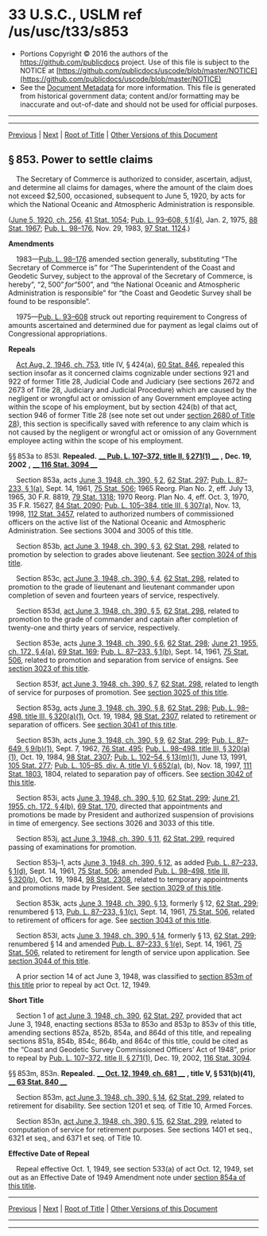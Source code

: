 ---
---

# 33 U.S.C., USLM ref /us/usc/t33/s853

* Portions Copyright © 2016 the authors of the https://github.com/publicdocs project.
  Use of this file is subject to the NOTICE at [https://github.com/publicdocs/uscode/blob/master/NOTICE](https://github.com/publicdocs/uscode/blob/master/NOTICE)
* See the [Document Metadata](././../../../../..//README.md) for more information.
  This file is generated from historical government data; content and/or formatting may be inaccurate and out-of-date and should not be used for official purposes.

----------
----------

[Previous](./../../../../..//us/usc/t33/ch17/schI/m__us_usc_t33_s851a.md) | [Next](./../../../../..//us/usc/t33/ch17/schI/m__us_usc_t33_s853o.md) | [Root of Title](./../../../../../) | [Other Versions of this Document](https://publicdocs.github.io/go/links?ns=uslm&ref=%2Fus%2Fusc%2Ft33%2Fs853)

## § 853. Power to settle claims

    The Secretary of Commerce is authorized to consider, ascertain, adjust, and determine all claims for damages, where the amount of the claim does not exceed $2,500, occasioned, subsequent to June 5, 1920, by acts for which the National Oceanic and Atmospheric Administration is responsible.

([June 5, 1920, ch. 256][/us/act/1920-06-05/ch256], [41 Stat. 1054][/us/stat/41/1054]; [Pub. L. 93–608, § 1(4)][/us/pl/93/608/s1/4], Jan. 2, 1975, [88 Stat. 1967][/us/stat/88/1967]; [Pub. L. 98–176][/us/pl/98/176], Nov. 29, 1983, [97 Stat. 1124][/us/stat/97/1124].)

 __Amendments__ 

    1983—[Pub. L. 98–176][/us/pl/98/176] amended section generally, substituting “The Secretary of Commerce is” for “The Superintendent of the Coast and Geodetic Survey, subject to the approval of the Secretary of Commerce, is hereby”, “$2,500” for “$500”, and “the National Oceanic and Atmospheric Administration is responsible” for “the Coast and Geodetic Survey shall be found to be responsible”.

    1975—[Pub. L. 93–608][/us/pl/93/608] struck out reporting requirement to Congress of amounts ascertained and determined due for payment as legal claims out of Congressional appropriations.

 __Repeals__ 

    [Act Aug. 2, 1946, ch. 753][/us/act/1946-08-02/ch753], title IV, § 424(a), [60 Stat. 846][/us/stat/60/846], repealed this section insofar as it concerned claims cognizable under sections 921 and 922 of former Title 28, Judicial Code and Judiciary (see sections 2672 and 2673 of Title 28, Judiciary and Judicial Procedure) which are caused by the negligent or wrongful act or omission of any Government employee acting within the scope of his employment, but by section 424(b) of that act, section 946 of former Title 28 (see note set out under [section 2680 of Title 28][/us/usc/t28/s2680]), this section is specifically saved with reference to any claim which is not caused by the negligent or wrongful act or omission of any Government employee acting within the scope of his employment.

§§ 853a to 853l. __Repealed.__  __[__  __Pub. L. 107–372, title II, § 271(1)__  __][/us/pl/107/372/s271/1]__  __,__  __Dec. 19, 2002__  __,__  __[__  __116 Stat. 3094__  __][/us/stat/116/3094]__ 

    Section 853a, acts [June 3, 1948, ch. 390, § 2][/us/act/1948-06-03/ch390/s2], [62 Stat. 297][/us/stat/62/297]; [Pub. L. 87–233, § 1(a)][/us/pl/87/233/s1/a], Sept. 14, 1961, [75 Stat. 506][/us/stat/75/506]; 1965 Reorg. Plan No. 2, eff. July 13, 1965, 30 F.R. 8819, [79 Stat. 1318][/us/stat/79/1318]; 1970 Reorg. Plan No. 4, eff. Oct. 3, 1970, 35 F.R. 15627, [84 Stat. 2090][/us/stat/84/2090]; [Pub. L. 105–384, title III, § 307(a)][/us/pl/105/384/s307/a], Nov. 13, 1998, [112 Stat. 3457][/us/stat/112/3457], related to authorized numbers of commissioned officers on the active list of the National Oceanic and Atmospheric Administration. See sections 3004 and 3005 of this title.

    Section 853b, [act June 3, 1948, ch. 390, § 3][/us/act/1948-06-03/ch390/s3], [62 Stat. 298][/us/stat/62/298], related to promotion by selection to grades above lieutenant. See [section 3024 of this title][/us/usc/t33/s3024].

    Section 853c, [act June 3, 1948, ch. 390, § 4][/us/act/1948-06-03/ch390/s4], [62 Stat. 298][/us/stat/62/298], related to promotion to the grade of lieutenant and lieutenant commander upon completion of seven and fourteen years of service, respectively.

    Section 853d, [act June 3, 1948, ch. 390, § 5][/us/act/1948-06-03/ch390/s5], [62 Stat. 298][/us/stat/62/298], related to promotion to the grade of commander and captain after completion of twenty-one and thirty years of service, respectively.

    Section 853e, acts [June 3, 1948, ch. 390, § 6][/us/act/1948-06-03/ch390/s6], [62 Stat. 298][/us/stat/62/298]; [June 21, 1955, ch. 172, § 4(a)][/us/act/1955-06-21/ch172/s4/a], [69 Stat. 169][/us/stat/69/169]; [Pub. L. 87–233, § 1(b)][/us/pl/87/233/s1/b], Sept. 14, 1961, [75 Stat. 506][/us/stat/75/506], related to promotion and separation from service of ensigns. See [section 3023 of this title][/us/usc/t33/s3023].

    Section 853f, [act June 3, 1948, ch. 390, § 7][/us/act/1948-06-03/ch390/s7], [62 Stat. 298][/us/stat/62/298], related to length of service for purposes of promotion. See [section 3025 of this title][/us/usc/t33/s3025].

    Section 853g, acts [June 3, 1948, ch. 390, § 8][/us/act/1948-06-03/ch390/s8], [62 Stat. 298][/us/stat/62/298]; [Pub. L. 98–498, title III, § 320(a)(1)][/us/pl/98/498/s320/a/1], Oct. 19, 1984, [98 Stat. 2307][/us/stat/98/2307], related to retirement or separation of officers. See [section 3041 of this title][/us/usc/t33/s3041].

    Section 853h, acts [June 3, 1948, ch. 390, § 9][/us/act/1948-06-03/ch390/s9], [62 Stat. 299][/us/stat/62/299]; [Pub. L. 87–649, § 9(b)(1)][/us/pl/87/649/s9/b/1], Sept. 7, 1962, [76 Stat. 495][/us/stat/76/495]; [Pub. L. 98–498, title III, § 320(a)(1)][/us/pl/98/498/s320/a/1], Oct. 19, 1984, [98 Stat. 2307][/us/stat/98/2307]; [Pub. L. 102–54, § 13(m)(1)][/us/pl/102/54/s13/m/1], June 13, 1991, [105 Stat. 277][/us/stat/105/277]; [Pub. L. 105–85, div. A, title VI, § 652(a)][/us/pl/105/85/s652/a], (b), Nov. 18, 1997, [111 Stat. 1803][/us/stat/111/1803], 1804, related to separation pay of officers. See [section 3042 of this title][/us/usc/t33/s3042].

    Section 853i, acts [June 3, 1948, ch. 390, § 10][/us/act/1948-06-03/ch390/s10], [62 Stat. 299][/us/stat/62/299]; [June 21, 1955, ch. 172, § 4(b)][/us/act/1955-06-21/ch172/s4/b], [69 Stat. 170][/us/stat/69/170], directed that appointments and promotions be made by President and authorized suspension of provisions in time of emergency. See sections 3026 and 3033 of this title.

    Section 853j, [act June 3, 1948, ch. 390, § 11][/us/act/1948-06-03/ch390/s11], [62 Stat. 299][/us/stat/62/299], required passing of examinations for promotion.

    Section 853j–1, acts [June 3, 1948, ch. 390, § 12][/us/act/1948-06-03/ch390/s12], as added [Pub. L. 87–233, § 1(d)][/us/pl/87/233/s1/d], Sept. 14, 1961, [75 Stat. 506][/us/stat/75/506]; amended [Pub. L. 98–498, title III, § 320(b)][/us/pl/98/498/s320/b], Oct. 19, 1984, [98 Stat. 2308][/us/stat/98/2308], related to temporary appointments and promotions made by President. See [section 3029 of this title][/us/usc/t33/s3029].

    Section 853k, acts [June 3, 1948, ch. 390, § 13][/us/act/1948-06-03/ch390/s13], formerly § 12, [62 Stat. 299][/us/stat/62/299]; renumbered § 13, [Pub. L. 87–233, § 1(c)][/us/pl/87/233/s1/c], Sept. 14, 1961, [75 Stat. 506][/us/stat/75/506], related to retirement of officers for age. See [section 3043 of this title][/us/usc/t33/s3043].

    Section 853l, acts [June 3, 1948, ch. 390, § 14][/us/act/1948-06-03/ch390/s14], formerly § 13, [62 Stat. 299][/us/stat/62/299]; renumbered § 14 and amended [Pub. L. 87–233, § 1(e)][/us/pl/87/233/s1/e], Sept. 14, 1961, [75 Stat. 506][/us/stat/75/506], related to retirement for length of service upon application. See [section 3044 of this title][/us/usc/t33/s3044].

    A prior section 14 of act June 3, 1948, was classified to [section 853m of this title][/us/usc/t33/s853m] prior to repeal by act Oct. 12, 1949.

 __Short Title__ 

    Section 1 of [act June 3, 1948, ch. 390][/us/act/1948-06-03/ch390], [62 Stat. 297][/us/stat/62/297], provided that act June 3, 1948, enacting sections 853a to 853o and 853p to 853v of this title, amending sections 852a, 852b, 854a, and 864d of this title, and repealing sections 851a, 854b, 854c, 864b, and 864c of this title, could be cited as the “Coast and Geodetic Survey Commissioned Officers’ Act of 1948”, prior to repeal by [Pub. L. 107–372, title II, § 271(1)][/us/pl/107/372/s271/1], Dec. 19, 2002, [116 Stat. 3094][/us/stat/116/3094].

§§ 853m, 853n. __Repealed.__  __[__  __Oct. 12, 1949, ch. 681__  __][/us/act/1949-10-12/ch681]__  __, title V, § 531(b)(41),__  __[__  __63 Stat. 840__  __][/us/stat/63/840]__ 

    Section 853m, [act June 3, 1948, ch. 390, § 14][/us/act/1948-06-03/ch390/s14], [62 Stat. 299][/us/stat/62/299], related to retirement for disability. See section 1201 et seq. of Title 10, Armed Forces.

    Section 853n, [act June 3, 1948, ch. 390, § 15][/us/act/1948-06-03/ch390/s15], [62 Stat. 299][/us/stat/62/299], related to computation of service for retirement purposes. See sections 1401 et seq., 6321 et seq., and 6371 et seq. of Title 10.

 __Effective Date of Repeal__ 

    Repeal effective Oct. 1, 1949, see section 533(a) of act Oct. 12, 1949, set out as an Effective Date of 1949 Amendment note under [section 854a of this title][/us/usc/t33/s854a].

----------

[Previous](./../../../../..//us/usc/t33/ch17/schI/m__us_usc_t33_s851a.md) | [Next](./../../../../..//us/usc/t33/ch17/schI/m__us_usc_t33_s853o.md) | [Root of Title](./../../../../../) | [Other Versions of this Document](https://publicdocs.github.io/go/links?ns=uslm&ref=%2Fus%2Fusc%2Ft33%2Fs853)

----------
----------

[/us/act/1920-06-05/ch256]: https://publicdocs.github.io/go/links?ns=uslm&ref=%2Fus%2Fact%2F1920-06-05%2Fch256
[/us/stat/41/1054]: https://publicdocs.github.io/go/links?ns=uslm&ref=%2Fus%2Fstat%2F41%2F1054
[/us/pl/93/608/s1/4]: https://publicdocs.github.io/go/links?ns=uslm&ref=%2Fus%2Fpl%2F93%2F608%2Fs1%2F4
[/us/stat/88/1967]: https://publicdocs.github.io/go/links?ns=uslm&ref=%2Fus%2Fstat%2F88%2F1967
[/us/pl/98/176]: https://publicdocs.github.io/go/links?ns=uslm&ref=%2Fus%2Fpl%2F98%2F176
[/us/stat/97/1124]: https://publicdocs.github.io/go/links?ns=uslm&ref=%2Fus%2Fstat%2F97%2F1124
[/us/pl/98/176]: https://publicdocs.github.io/go/links?ns=uslm&ref=%2Fus%2Fpl%2F98%2F176
[/us/pl/93/608]: https://publicdocs.github.io/go/links?ns=uslm&ref=%2Fus%2Fpl%2F93%2F608
[/us/act/1946-08-02/ch753]: https://publicdocs.github.io/go/links?ns=uslm&ref=%2Fus%2Fact%2F1946-08-02%2Fch753
[/us/stat/60/846]: https://publicdocs.github.io/go/links?ns=uslm&ref=%2Fus%2Fstat%2F60%2F846
[/us/usc/t28/s2680]: https://publicdocs.github.io/go/links?ns=uslm&ref=%2Fus%2Fusc%2Ft28%2Fs2680
[/us/pl/107/372/s271/1]: https://publicdocs.github.io/go/links?ns=uslm&ref=%2Fus%2Fpl%2F107%2F372%2Fs271%2F1
[/us/stat/116/3094]: https://publicdocs.github.io/go/links?ns=uslm&ref=%2Fus%2Fstat%2F116%2F3094
[/us/act/1948-06-03/ch390/s2]: https://publicdocs.github.io/go/links?ns=uslm&ref=%2Fus%2Fact%2F1948-06-03%2Fch390%2Fs2
[/us/stat/62/297]: https://publicdocs.github.io/go/links?ns=uslm&ref=%2Fus%2Fstat%2F62%2F297
[/us/pl/87/233/s1/a]: https://publicdocs.github.io/go/links?ns=uslm&ref=%2Fus%2Fpl%2F87%2F233%2Fs1%2Fa
[/us/stat/75/506]: https://publicdocs.github.io/go/links?ns=uslm&ref=%2Fus%2Fstat%2F75%2F506
[/us/stat/79/1318]: https://publicdocs.github.io/go/links?ns=uslm&ref=%2Fus%2Fstat%2F79%2F1318
[/us/stat/84/2090]: https://publicdocs.github.io/go/links?ns=uslm&ref=%2Fus%2Fstat%2F84%2F2090
[/us/pl/105/384/s307/a]: https://publicdocs.github.io/go/links?ns=uslm&ref=%2Fus%2Fpl%2F105%2F384%2Fs307%2Fa
[/us/stat/112/3457]: https://publicdocs.github.io/go/links?ns=uslm&ref=%2Fus%2Fstat%2F112%2F3457
[/us/act/1948-06-03/ch390/s3]: https://publicdocs.github.io/go/links?ns=uslm&ref=%2Fus%2Fact%2F1948-06-03%2Fch390%2Fs3
[/us/stat/62/298]: https://publicdocs.github.io/go/links?ns=uslm&ref=%2Fus%2Fstat%2F62%2F298
[/us/usc/t33/s3024]: https://publicdocs.github.io/go/links?ns=uslm&ref=%2Fus%2Fusc%2Ft33%2Fs3024
[/us/act/1948-06-03/ch390/s4]: https://publicdocs.github.io/go/links?ns=uslm&ref=%2Fus%2Fact%2F1948-06-03%2Fch390%2Fs4
[/us/stat/62/298]: https://publicdocs.github.io/go/links?ns=uslm&ref=%2Fus%2Fstat%2F62%2F298
[/us/act/1948-06-03/ch390/s5]: https://publicdocs.github.io/go/links?ns=uslm&ref=%2Fus%2Fact%2F1948-06-03%2Fch390%2Fs5
[/us/stat/62/298]: https://publicdocs.github.io/go/links?ns=uslm&ref=%2Fus%2Fstat%2F62%2F298
[/us/act/1948-06-03/ch390/s6]: https://publicdocs.github.io/go/links?ns=uslm&ref=%2Fus%2Fact%2F1948-06-03%2Fch390%2Fs6
[/us/stat/62/298]: https://publicdocs.github.io/go/links?ns=uslm&ref=%2Fus%2Fstat%2F62%2F298
[/us/act/1955-06-21/ch172/s4/a]: https://publicdocs.github.io/go/links?ns=uslm&ref=%2Fus%2Fact%2F1955-06-21%2Fch172%2Fs4%2Fa
[/us/stat/69/169]: https://publicdocs.github.io/go/links?ns=uslm&ref=%2Fus%2Fstat%2F69%2F169
[/us/pl/87/233/s1/b]: https://publicdocs.github.io/go/links?ns=uslm&ref=%2Fus%2Fpl%2F87%2F233%2Fs1%2Fb
[/us/stat/75/506]: https://publicdocs.github.io/go/links?ns=uslm&ref=%2Fus%2Fstat%2F75%2F506
[/us/usc/t33/s3023]: https://publicdocs.github.io/go/links?ns=uslm&ref=%2Fus%2Fusc%2Ft33%2Fs3023
[/us/act/1948-06-03/ch390/s7]: https://publicdocs.github.io/go/links?ns=uslm&ref=%2Fus%2Fact%2F1948-06-03%2Fch390%2Fs7
[/us/stat/62/298]: https://publicdocs.github.io/go/links?ns=uslm&ref=%2Fus%2Fstat%2F62%2F298
[/us/usc/t33/s3025]: https://publicdocs.github.io/go/links?ns=uslm&ref=%2Fus%2Fusc%2Ft33%2Fs3025
[/us/act/1948-06-03/ch390/s8]: https://publicdocs.github.io/go/links?ns=uslm&ref=%2Fus%2Fact%2F1948-06-03%2Fch390%2Fs8
[/us/stat/62/298]: https://publicdocs.github.io/go/links?ns=uslm&ref=%2Fus%2Fstat%2F62%2F298
[/us/pl/98/498/s320/a/1]: https://publicdocs.github.io/go/links?ns=uslm&ref=%2Fus%2Fpl%2F98%2F498%2Fs320%2Fa%2F1
[/us/stat/98/2307]: https://publicdocs.github.io/go/links?ns=uslm&ref=%2Fus%2Fstat%2F98%2F2307
[/us/usc/t33/s3041]: https://publicdocs.github.io/go/links?ns=uslm&ref=%2Fus%2Fusc%2Ft33%2Fs3041
[/us/act/1948-06-03/ch390/s9]: https://publicdocs.github.io/go/links?ns=uslm&ref=%2Fus%2Fact%2F1948-06-03%2Fch390%2Fs9
[/us/stat/62/299]: https://publicdocs.github.io/go/links?ns=uslm&ref=%2Fus%2Fstat%2F62%2F299
[/us/pl/87/649/s9/b/1]: https://publicdocs.github.io/go/links?ns=uslm&ref=%2Fus%2Fpl%2F87%2F649%2Fs9%2Fb%2F1
[/us/stat/76/495]: https://publicdocs.github.io/go/links?ns=uslm&ref=%2Fus%2Fstat%2F76%2F495
[/us/pl/98/498/s320/a/1]: https://publicdocs.github.io/go/links?ns=uslm&ref=%2Fus%2Fpl%2F98%2F498%2Fs320%2Fa%2F1
[/us/stat/98/2307]: https://publicdocs.github.io/go/links?ns=uslm&ref=%2Fus%2Fstat%2F98%2F2307
[/us/pl/102/54/s13/m/1]: https://publicdocs.github.io/go/links?ns=uslm&ref=%2Fus%2Fpl%2F102%2F54%2Fs13%2Fm%2F1
[/us/stat/105/277]: https://publicdocs.github.io/go/links?ns=uslm&ref=%2Fus%2Fstat%2F105%2F277
[/us/pl/105/85/s652/a]: https://publicdocs.github.io/go/links?ns=uslm&ref=%2Fus%2Fpl%2F105%2F85%2Fs652%2Fa
[/us/stat/111/1803]: https://publicdocs.github.io/go/links?ns=uslm&ref=%2Fus%2Fstat%2F111%2F1803
[/us/usc/t33/s3042]: https://publicdocs.github.io/go/links?ns=uslm&ref=%2Fus%2Fusc%2Ft33%2Fs3042
[/us/act/1948-06-03/ch390/s10]: https://publicdocs.github.io/go/links?ns=uslm&ref=%2Fus%2Fact%2F1948-06-03%2Fch390%2Fs10
[/us/stat/62/299]: https://publicdocs.github.io/go/links?ns=uslm&ref=%2Fus%2Fstat%2F62%2F299
[/us/act/1955-06-21/ch172/s4/b]: https://publicdocs.github.io/go/links?ns=uslm&ref=%2Fus%2Fact%2F1955-06-21%2Fch172%2Fs4%2Fb
[/us/stat/69/170]: https://publicdocs.github.io/go/links?ns=uslm&ref=%2Fus%2Fstat%2F69%2F170
[/us/act/1948-06-03/ch390/s11]: https://publicdocs.github.io/go/links?ns=uslm&ref=%2Fus%2Fact%2F1948-06-03%2Fch390%2Fs11
[/us/stat/62/299]: https://publicdocs.github.io/go/links?ns=uslm&ref=%2Fus%2Fstat%2F62%2F299
[/us/act/1948-06-03/ch390/s12]: https://publicdocs.github.io/go/links?ns=uslm&ref=%2Fus%2Fact%2F1948-06-03%2Fch390%2Fs12
[/us/pl/87/233/s1/d]: https://publicdocs.github.io/go/links?ns=uslm&ref=%2Fus%2Fpl%2F87%2F233%2Fs1%2Fd
[/us/stat/75/506]: https://publicdocs.github.io/go/links?ns=uslm&ref=%2Fus%2Fstat%2F75%2F506
[/us/pl/98/498/s320/b]: https://publicdocs.github.io/go/links?ns=uslm&ref=%2Fus%2Fpl%2F98%2F498%2Fs320%2Fb
[/us/stat/98/2308]: https://publicdocs.github.io/go/links?ns=uslm&ref=%2Fus%2Fstat%2F98%2F2308
[/us/usc/t33/s3029]: https://publicdocs.github.io/go/links?ns=uslm&ref=%2Fus%2Fusc%2Ft33%2Fs3029
[/us/act/1948-06-03/ch390/s13]: https://publicdocs.github.io/go/links?ns=uslm&ref=%2Fus%2Fact%2F1948-06-03%2Fch390%2Fs13
[/us/stat/62/299]: https://publicdocs.github.io/go/links?ns=uslm&ref=%2Fus%2Fstat%2F62%2F299
[/us/pl/87/233/s1/c]: https://publicdocs.github.io/go/links?ns=uslm&ref=%2Fus%2Fpl%2F87%2F233%2Fs1%2Fc
[/us/stat/75/506]: https://publicdocs.github.io/go/links?ns=uslm&ref=%2Fus%2Fstat%2F75%2F506
[/us/usc/t33/s3043]: https://publicdocs.github.io/go/links?ns=uslm&ref=%2Fus%2Fusc%2Ft33%2Fs3043
[/us/act/1948-06-03/ch390/s14]: https://publicdocs.github.io/go/links?ns=uslm&ref=%2Fus%2Fact%2F1948-06-03%2Fch390%2Fs14
[/us/stat/62/299]: https://publicdocs.github.io/go/links?ns=uslm&ref=%2Fus%2Fstat%2F62%2F299
[/us/pl/87/233/s1/e]: https://publicdocs.github.io/go/links?ns=uslm&ref=%2Fus%2Fpl%2F87%2F233%2Fs1%2Fe
[/us/stat/75/506]: https://publicdocs.github.io/go/links?ns=uslm&ref=%2Fus%2Fstat%2F75%2F506
[/us/usc/t33/s3044]: https://publicdocs.github.io/go/links?ns=uslm&ref=%2Fus%2Fusc%2Ft33%2Fs3044
[/us/usc/t33/s853m]: https://publicdocs.github.io/go/links?ns=uslm&ref=%2Fus%2Fusc%2Ft33%2Fs853m
[/us/act/1948-06-03/ch390]: https://publicdocs.github.io/go/links?ns=uslm&ref=%2Fus%2Fact%2F1948-06-03%2Fch390
[/us/stat/62/297]: https://publicdocs.github.io/go/links?ns=uslm&ref=%2Fus%2Fstat%2F62%2F297
[/us/pl/107/372/s271/1]: https://publicdocs.github.io/go/links?ns=uslm&ref=%2Fus%2Fpl%2F107%2F372%2Fs271%2F1
[/us/stat/116/3094]: https://publicdocs.github.io/go/links?ns=uslm&ref=%2Fus%2Fstat%2F116%2F3094
[/us/act/1949-10-12/ch681]: https://publicdocs.github.io/go/links?ns=uslm&ref=%2Fus%2Fact%2F1949-10-12%2Fch681
[/us/stat/63/840]: https://publicdocs.github.io/go/links?ns=uslm&ref=%2Fus%2Fstat%2F63%2F840
[/us/act/1948-06-03/ch390/s14]: https://publicdocs.github.io/go/links?ns=uslm&ref=%2Fus%2Fact%2F1948-06-03%2Fch390%2Fs14
[/us/stat/62/299]: https://publicdocs.github.io/go/links?ns=uslm&ref=%2Fus%2Fstat%2F62%2F299
[/us/act/1948-06-03/ch390/s15]: https://publicdocs.github.io/go/links?ns=uslm&ref=%2Fus%2Fact%2F1948-06-03%2Fch390%2Fs15
[/us/stat/62/299]: https://publicdocs.github.io/go/links?ns=uslm&ref=%2Fus%2Fstat%2F62%2F299
[/us/usc/t33/s854a]: https://publicdocs.github.io/go/links?ns=uslm&ref=%2Fus%2Fusc%2Ft33%2Fs854a


